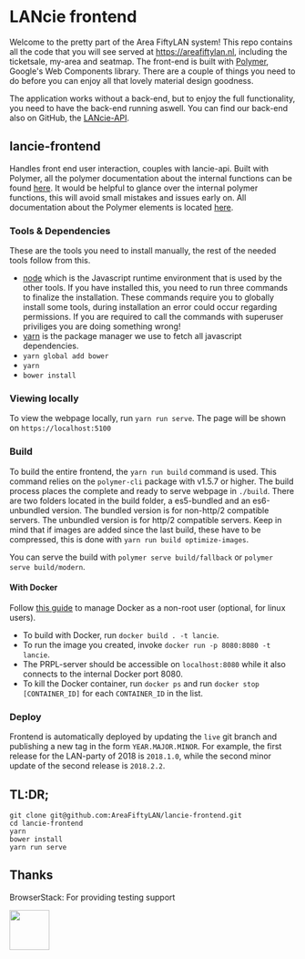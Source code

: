 # LANcie frontend
Welcome to the pretty part of the Area FiftyLAN system! This repo contains all the code that you will see served at https://areafiftylan.nl, including the ticketsale, my-area and seatmap. The front-end is built with [Polymer](https://www.polymer-project.org/1.0/), Google's Web Components library. There are a couple of things you need to do before you can enjoy all that lovely material design goodness.

The application works without a back-end, but to enjoy the full functionality, you need to have the back-end running aswell. You can find our back-end also on GitHub, the [LANcie-API](https://github.com/AreaFiftyLAN/lancie-api).

## lancie-frontend
Handles front end user interaction, couples with lancie-api. Built with Polymer, all the polymer documentation about the internal functions can be found [here](https://www.polymer-project.org/1.0/docs/about_10). It would be helpful to glance over the internal polymer functions, this will avoid small mistakes and issues early on. All documentation about the Polymer elements is located [here](https://elements.polymer-project.org).

### Tools & Dependencies
These are the tools you need to install manually, the rest of the needed tools follow from this.
-   [node](https://nodejs.org/en/) which is the Javascript runtime environment that is used by the other tools. If you have installed this, you need to run three commands to finalize the installation. These commands require you to globally install some tools, during installation an error could occur regarding permissions. If you are required to call the commands with superuser priviliges you are doing something wrong!
-   [yarn](https://yarnpkg.com/en/docs/install) is the package manager we use to fetch all javascript dependencies.
-   `yarn global add bower`
-   `yarn`
-   `bower install`

### Viewing locally
To view the webpage locally, run `yarn run serve`. The page will be shown on `https://localhost:5100`

### Build
To build the entire frontend, the `yarn run build` command is used. This command relies on the `polymer-cli` package with v1.5.7 or higher. The build process places the complete and ready to serve webpage in `./build`. There are two folders located in the build folder, a es5-bundled and an es6-unbundled version. The bundled version is for non-http/2 compatible servers. The unbundled version is for http/2 compatible servers. Keep in mind that if images are added since the last build, these have to be compressed, this is done with `yarn run build optimize-images`.

You can serve the build with `polymer serve build/fallback` or `polymer serve build/modern`.

#### With Docker

Follow [this guide](https://docs.docker.com/v17.09/engine/installation/linux/linux-postinstall) to manage Docker as a non-root user (optional, for linux users).

- To build with Docker, run `docker build . -t lancie`.
- To run the image you created, invoke `docker run -p 8080:8080 -t lancie`.
- The PRPL-server should be accessible on `localhost:8080` while it also connects to the internal Docker port 8080.
- To kill the Docker container, run `docker ps` and run `docker stop [CONTAINER_ID]` for each `CONTAINER_ID` in the list.

### Deploy
Frontend is automatically deployed by updating the `live` git branch and publishing a new tag in the form `YEAR.MAJOR.MINOR`.
For example, the first release for the LAN-party of 2018 is `2018.1.0`, while the second minor update of the second release is `2018.2.2`.

## TL:DR;
```
git clone git@github.com:AreaFiftyLAN/lancie-frontend.git
cd lancie-frontend
yarn
bower install
yarn run serve
```

## Thanks
BrowserStack: For providing testing support
<div>
  <a href="https://www.browserstack.com/">
    <img src="https://www.browserstack.com/images/layout/browserstack-logo-600x315.png" height="70" style="height:70px;">
  </a>
</div>

